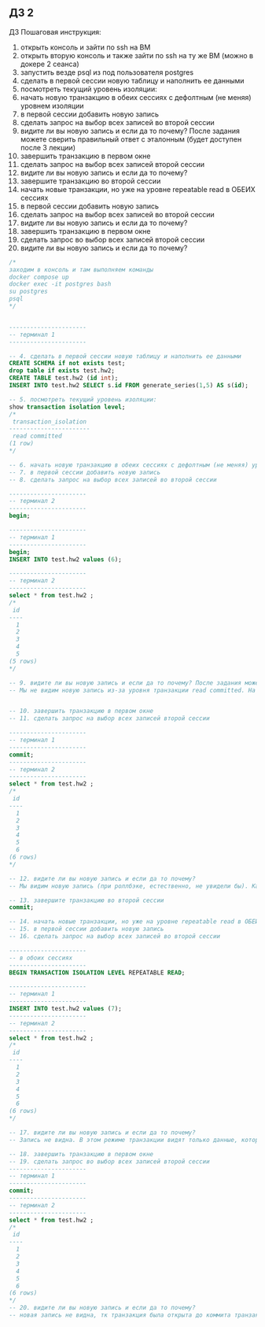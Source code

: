 ## ДЗ 2

ДЗ Пошаговая инструкция:
1. открыть консоль и зайти по ssh на ВМ
2. открыть вторую консоль и также зайти по ssh на ту же ВМ (можно в докере 2 сеанса)
3. запустить везде psql из под пользователя postgres
4. сделать в первой сессии новую таблицу и наполнить ее данными
5. посмотреть текущий уровень изоляции:
6. начать новую транзакцию в обеих сессиях с дефолтным (не меняя) уровнем изоляции
7. в первой сессии добавить новую запись
8. сделать запрос на выбор всех записей во второй сессии
9. видите ли вы новую запись и если да то почему? После задания можете сверить правильный ответ с эталонным (будет доступен после 3 лекции)
10. завершить транзакцию в первом окне
11. сделать запрос на выбор всех записей второй сессии
12. видите ли вы новую запись и если да то почему?
13. завершите транзакцию во второй сессии
14. начать новые транзакции, но уже на уровне repeatable read в ОБЕИХ сессиях
15. в первой сессии добавить новую запись
16. сделать запрос на выбор всех записей во второй сессии
17. видите ли вы новую запись и если да то почему?
18. завершить транзакцию в первом окне
19. сделать запрос во выбор всех записей второй сессии
20. видите ли вы новую запись и если да то почему?

```sql
/*
заходим в консоль и там выполняем команды
docker compose up
docker exec -it postgres bash
su postgres
psql
*/


----------------------
-- терминал 1
----------------------

-- 4. сделать в первой сессии новую таблицу и наполнить ее данными
CREATE SCHEMA if not exists test;
drop table if exists test.hw2;
CREATE TABLE test.hw2 (id int);
INSERT INTO test.hw2 SELECT s.id FROM generate_series(1,5) AS s(id); 

-- 5. посмотреть текущий уровень изоляции:
show transaction isolation level;
/*
 transaction_isolation 
-----------------------
 read committed
(1 row)
*/

-- 6. начать новую транзакцию в обеих сессиях с дефолтным (не меняя) уровнем изоляции
-- 7. в первой сессии добавить новую запись
-- 8. сделать запрос на выбор всех записей во второй сессии

----------------------
-- терминал 2
----------------------
begin;

----------------------
-- терминал 1
----------------------
begin;
INSERT INTO test.hw2 values (6);

----------------------
-- терминал 2
----------------------
select * from test.hw2 ;
/*
 id 
----
  1
  2
  3
  4
  5
(5 rows)
*/

-- 9. видите ли вы новую запись и если да то почему? После задания можете сверить правильный ответ с эталонным (будет доступен после 3 лекции)
-- Мы не видим новую запись из-за уровня транзакции read committed. На этом уровне обеспечивается защита от чернового, грязного чтения. Транзакции видят только подтвержденные изменения других транзакций. Это предотвращает “грязное чтение”, но допускает “неповторяющееся чтение” (non-repeatable-read). Когда мы чуть дальше закоммитим транзакцию в первом терминале - запись станет видна


-- 10. завершить транзакцию в первом окне
-- 11. сделать запрос на выбор всех записей второй сессии

----------------------
-- терминал 1
----------------------
commit;
----------------------
-- терминал 2
----------------------
select * from test.hw2 ;
/*
 id 
----
  1
  2
  3
  4
  5
  6
(6 rows)
*/

-- 12. видите ли вы новую запись и если да то почему?
-- Мы видим новую запись (при роллбэке, естественно, не увидели бы). Как указано выше "Транзакции видят только подтвержденные изменения других транзакций". Даже с учетом того, что наша транзакция в терминале 2 была открыта до коммита транзакции в терминале 1 (на следующем уровне изоляции транзакций такое уже не прокатит, запись видна не будет)

-- 13. завершите транзакцию во второй сессии
commit;

-- 14. начать новые транзакции, но уже на уровне repeatable read в ОБЕИХ сессиях
-- 15. в первой сессии добавить новую запись
-- 16. сделать запрос на выбор всех записей во второй сессии

----------------------
-- в обоих сессиях
----------------------
BEGIN TRANSACTION ISOLATION LEVEL REPEATABLE READ;

----------------------
-- терминал 1
----------------------
INSERT INTO test.hw2 values (7);
----------------------
-- терминал 2
----------------------
select * from test.hw2 ;
/*
 id 
----
  1
  2
  3
  4
  5
  6
(6 rows)
*/

-- 17. видите ли вы новую запись и если да то почему?
-- Запись не видна. В этом режиме транзакции видят только данные, которые были считаны на момент начала транзакции. Это предотвращает “грязное чтение” и “неповторяющееся чтение”, но может привести к “фантомным” записям, когда другая транзакция вставляет новые записи.

-- 18. завершить транзакцию в первом окне
-- 19. сделать запрос во выбор всех записей второй сессии
----------------------
-- терминал 1
----------------------
commit;
----------------------
-- терминал 2
----------------------
select * from test.hw2 ;
/*
 id 
----
  1
  2
  3
  4
  5
  6
(6 rows)
*/
-- 20. видите ли вы новую запись и если да то почему?
-- новая запись не видна, тк транзакция была открыта до коммита транзакции, в которой вставялась эта запись


```